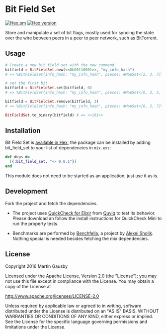 # Bit Field Set

[![Hex.pm](https://img.shields.io/hexpm/l/bit_field_set.svg "Apache 2.0 Licensed")](https://github.com/gausby/bit_field_set/blob/master/LICENSE)
[![Hex version](https://img.shields.io/hexpm/v/bit_field_set.svg "Hex version")](https://hex.pm/packages/bit_field_set)

Store and manipulate a set of bit flags, mostly used for syncing the state over the wire between peers in a peer to peer network, such as BitTorrent.


## Usage

```elixir
# Create a new bit field set with the new command.
bitfield = BitFieldSet.new(<<0b00110001>>, "my_info_hash")
# => %BitFieldSet{info_hash: "my_info_hash", pieces: #MapSet<[2, 3, 7]>, size: 8}

# set the first bit
bitfield = BitFieldSet.set(bitfield, 0)
# => %BitFieldSet{info_hash: "my_info_hash", pieces: #MapSet<[0, 2, 3, 7]>, size: 8}

bitfield = BitFieldSet.remove(bitfield, 3)
# => %BitFieldSet{info_hash: "my_info_hash", pieces: #MapSet<[0, 2, 7]>, size: 8}

BitFieldSet.to_binary(bitfield) # => <<161>>
```


## Installation

Bit Field Set is [available in Hex](https://hex.pm/packages/bit_field_set), the package can be installed by adding  bit_field_set to your list of dependencies in `mix.exs`:

``` elixir
def deps do
  [{:bit_field_set, "~> 0.0.1"}]
end
```

This module does not need to be started as an application, just use it as is.


## Development

Fork the project and fetch the dependencies.

  * The project uses [QuickCheck for Elixir](https://github.com/Quviq/eqc_ex/) from [Quviq](http://quviq.com/) to test its behavior. Please download an follow the install instructions for QuickCheck Mini to run the property tests.

  * Benchmarks are performed by [Benchfella](https://github.com/alco/benchfella), a project by [Alexei Sholik](https://github.com/alco). Nothing special is needed besides fetching the mix dependencies.


## License

Copyright 2016 Martin Gausby

Licensed under the Apache License, Version 2.0 (the "License"); you may not use this file except in compliance with the License. You may obtain a copy of the License at

http://www.apache.org/licenses/LICENSE-2.0

Unless required by applicable law or agreed to in writing, software distributed under the License is distributed on an "AS IS" BASIS, WITHOUT WARRANTIES OR CONDITIONS OF ANY KIND, either express or implied. See the License for the specific language governing permissions and limitations under the License.

